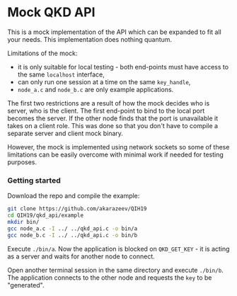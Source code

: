 # Mock QKD API

This is a mock implementation of the API which can be expanded to fit all your
needs. This implementation does nothing quantum.

Limitations of the mock:
- it is only suitable for local testing - both end-points must have access to
  the same `localhost` interface,
- can only run one session at a time on the same `key_handle`,
- `node_a.c` and `node_b.c` are only example applications.

The first two restrictions are a result of how the mock decides who is server,
who is the client. The first end-point to bind to the local port becomes the
server. If the other node finds that the port is unavailable it takes on a
client role. This was done so that you don't have to compile a separate server
and client mock binary.

However, the mock is implemented using network sockets so some of these
limitations can be easily overcome with minimal work if needed for testing
purposes.

### Getting started

Download the repo and compile the example:
```bash
git clone https://github.com/akarazeev/QIH19
cd QIH19/qkd_api/example
mkdir bin/
gcc node_a.c -I ../ ../qkd_api.c -o bin/a
gcc node_b.c -I ../ ../qkd_api.c -o bin/b
```

Execute `./bin/a`. Now the application is blocked on `QKD_GET_KEY` - it is
acting as a server and waits for another node to connect.

Open another terminal session in the same directory and execute `./bin/b`. The
application connects to the other node and requests the `key` to be
"generated".


